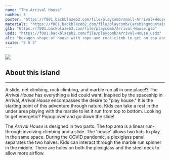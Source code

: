 ```yaml
---
name: "The Arrival House"
numHex: 3
poster: "https://f001.backblazeb2.com/file/playcomb/small-Arrival+House+no_+background.png"
materials: "https://f001.backblazeb2.com/file/playcomb/Carshingmountain+materials.png"
glb: "https://f001.backblazeb2.com/file/playcomb/Arrival-House.glb"
usdz: "https://f001.backblazeb2.com/file/playcomb/Arrival-House.usdz"
alt: "hexagon shape of house with rope and rock climb to get on top and slide to get down"
scale: "5 5 5"
---
```


<div class="about-img">
    <img src="https://f001.backblazeb2.com/file/playcomb/Arrival+House1.png" />
</div>

<div class="about-desc">
    <h2>About this island</h2>
    <hr />
    <p>
    A slide, net climbing, rock climbing, and marble run all in one place!? The <i>Arrival House</i> has everything a kid could want! Inspired by the spaceship in Arrival, <i>Arrival House</i> encompasses the desire to "play house." It is the starting point of this adventure through nature. Kids can take a rest in the under area playing with the marble to let it run from top to bottom. Looking to get energetic? Popup over and go down the slide!
    </p>
    <p>
    The <i>Arrival House</i> is designed in two parts. The top area is a linear run-through involving climbing and a slide. The 'house' allows two kids to play in the same space. During the COVID pandemic, a plexiglass panel separates the two halves. Kids can interact through the marble run spinner in the middle. There are holes on both the plexiglass and the steel deck to allow more airflow.
    </p>
</div>